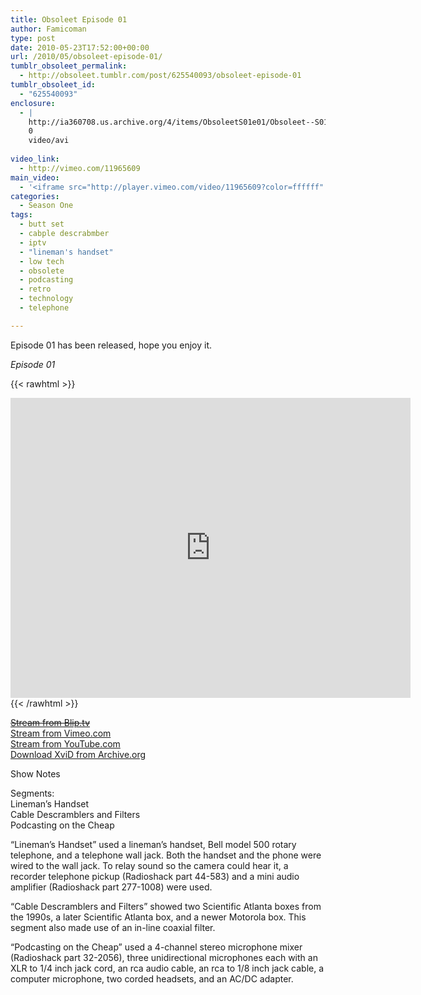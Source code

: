 ```yaml
---
title: Obsoleet Episode 01
author: Famicoman
type: post
date: 2010-05-23T17:52:00+00:00
url: /2010/05/obsoleet-episode-01/
tumblr_obsoleet_permalink:
  - http://obsoleet.tumblr.com/post/625540093/obsoleet-episode-01
tumblr_obsoleet_id:
  - "625540093"
enclosure:
  - |
    http://ia360708.us.archive.org/4/items/ObsoleetS01e01/Obsoleet--S01e01--Xvid.avi
    0
    video/avi
    
video_link:
  - http://vimeo.com/11965609
main_video:
  - '<iframe src="http://player.vimeo.com/video/11965609?color=ffffff" width="500" height="331" frameborder="0" webkitAllowFullScreen mozallowfullscreen allowFullScreen></iframe>'
categories:
  - Season One
tags:
  - butt set
  - cabple descrabmber
  - iptv
  - "lineman's handset"
  - low tech
  - obsolete
  - podcasting
  - retro
  - technology
  - telephone

---
```

Episode 01 has been released, hope you enjoy it.

_Episode 01_

{{< rawhtml >}}
<iframe src="https://archive.org/embed/ObsoleetS01e01" width="640" height="480" frameborder="0" webkitallowfullscreen="true" mozallowfullscreen="true" allowfullscreen></iframe>
{{< /rawhtml >}}

[~~Stream from Blip.tv~~][1]  
[Stream from Vimeo.com][2]  
[Stream from YouTube.com][3]  
[Download XviD from Archive.org][4]

Show Notes

Segments:  
Lineman’s Handset  
Cable Descramblers and Filters  
Podcasting on the Cheap

“Lineman’s Handset” used a lineman’s handset, Bell model 500 rotary telephone, and a telephone wall jack. Both the handset and the phone were wired to the wall jack. To relay sound so the camera could hear it, a recorder telephone pickup (Radioshack part 44-583) and a mini audio amplifier (Radioshack part 277-1008) were used.

“Cable Descramblers and Filters” showed two Scientific Atlanta boxes from the 1990s, a later Scientific Atlanta box, and a newer Motorola box. This segment also made use of an in-line coaxial filter.

“Podcasting on the Cheap” used a 4-channel stereo microphone mixer (Radioshack part 32-2056), three unidirectional microphones each with an XLR to 1/4 inch jack cord, an rca audio cable, an rca to 1/8 inch jack cable, a computer microphone, two corded headsets, and an AC/DC adapter.

 [1]: http://obsoleet.blip.tv/file/3660844/
 [2]: http://vimeo.com/11965609
 [3]: https://www.youtube.com/watch?v=faffMqL5CC4
 [4]: http://ia360708.us.archive.org/4/items/ObsoleetS01e01/Obsoleet--S01e01--Xvid.avi "Download XviD"
